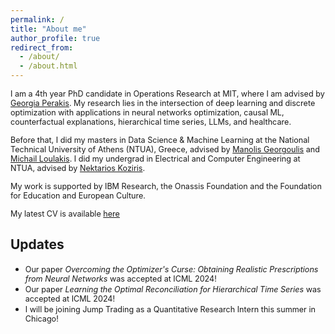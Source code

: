 ```yaml
---
permalink: /
title: "About me"
author_profile: true
redirect_from: 
  - /about/
  - /about.html
---
```


<span style="font-size: 0.9em;">I am a 4th year PhD candidate in Operations Research at MIT, where I am advised by [Georgia Perakis](https://mitmgmtfaculty.mit.edu/gperakis/). My research lies in the intersection of deep learning and discrete optimization with applications in neural networks optimization, causal ML, counterfactual explanations, hierarchical time series, LLMs, and healthcare. </span>

<span style="font-size: 0.9em;">Before that, I did my masters in Data Science & Machine Learning at the National Technical University of Athens (NTUA), Greece, advised by [Manolis Georgoulis](http://www.math.ntua.gr/~georgoulis/) and [Michail Loulakis](http://www.math.ntua.gr/~loulakis/info/Home.html). I did my undergrad in Electrical and Computer Engineering at NTUA, advised by [Nektarios Koziris](http://www.cslab.ntua.gr/~nkoziris/).</span>

<span style="font-size: 0.9em;">My work is supported by IBM Research, the Onassis Foundation and the Foundation for Education and European Culture.</span>

<span style="font-size: 0.9em;">My latest CV is available [here](./Asterios_Tsiourvas_Academic_CV.pdf)</span>
<br>
## Updates

  * <span style="font-size: 0.9em;">Our paper *Overcoming the Optimizer's Curse: Obtaining Realistic Prescriptions from Neural Networks* was accepted at ICML 2024!</span>
  * <span style="font-size: 0.9em;">Our paper *Learning the Optimal Reconciliation for Hierarchical Time Series* was accepted at ICML 2024!</span>
  * <span style="font-size: 0.9em;">I will be joining Jump Trading as a Quantitative Research Intern this summer in Chicago! </span>
 


